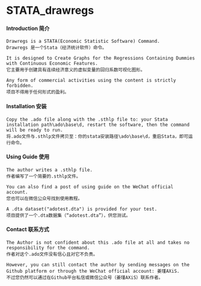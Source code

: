  # STATA_drawregs 

 #### Introduction 简介
    
    Drawregs is a STATA(Economic Statistic Software) Command.
    Drawregs 是一个Stata（经济统计软件）命令。
    
    It is designed to Create Graphs for the Regressions Containing Dummies with Continuous Economic Features.
    它主要用于创建具有连续经济意义的虚拟变量的回归系数可视化图形。

    Any form of commercial activities using the content is strictly forbidden.
    项目不得用于任何形式的盈利。


 #### Installation 安装
   
    Copy the .ado file along with the .sthlp file to: your Stata installation path\ado\base\d, restart the software, then the command will be ready to run.
    将.ado文件与.sthlp文件拷贝至：你的stata安装路径\ado\base\d，重启Stata，即可运行命令。


 #### Using Guide 使用
    
    The author writes a .sthlp file. 
    作者编写了一个简要的.sthlp文件。

    You can also find a post of using guide on the WeChat official account.
    您也可以在微信公众号找到使用教程。

    A .dta dataset("adotest.dta") is provided for your test.
    项目提供了一个.dta数据集（“adotest.dta”），供您测试。


 #### Contact 联系方式
       
    The Author is not confident about this .ado file at all and takes no responsibility for the command. 
    作者对这个.ado文件没有信心且对它不负责。
    
    However, you can still contact the author by sending messages on the Github platform or through the WeChat official account: 姜瑾AXiS.
    不过您仍然可以通过在Github平台私信或微信公众号（姜瑾AXiS）联系作者。

